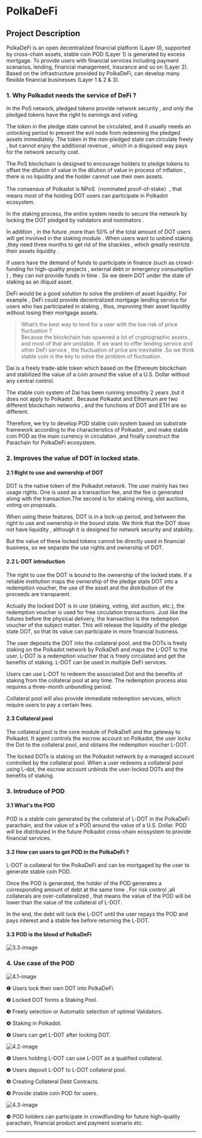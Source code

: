 # PolkaDeFi

 ## Project Description

 PolkaDeFi is an open decentralized financial platform (Layer 0), supported by cross-chain assets, stable coin POD (Layer 1) is generated by excess mortgage. To provide users with financial services including payment scenarios, lending, financial management, insurance and so on (Layer 2). Based on the infrastructure provided by PolkaDeFi, can develop many flexible financial businesses (Layer 1 & 2 & 3).

 ### 1. Why Polkadot needs the service of DeFi ?

 In the PoS network, pledged tokens provide network security , and only the pledged tokens have the right to earnings and voting.

 The token in the pledge state cannot be circulated, and it usually needs an unlocking period to prevent the evil node from redeeming the pledged assets immediately .The token in the non-pledged state can circulate freely , but cannot enjoy the additional revenue , which in a disguised way pays for the network security cost.

 The PoS blockchain is designed to encourage holders to pledge tokens to offset the dilution of value in the dilution of value in process of inflation , there is no liquidity and the holder cannot use their own assets.

 The consensus of Polkadot is NPoS（nominated proof-of-stake）, that means most of the holding DOT users can participate in Polkadot ecosystem.  

 In the staking process, the entire system needs to secure the network by locking the DOT pledged by validators and nominators . 

 In addition , in the future ,more than 50% of the total amount of DOT users will get involved in the staking module . When users want to unbind staking ,they need three months to get rid of the shackles , which greatly restricts their assets liquidity .

 If users have the demand of funds to participate in finance (such as crowd-funding for high-quality projects , external debt or emergency consumption ) , they can not provide funds in time . So we deem DOT under the state of staking as an illiquid asset.

 DeFi would be a good solution to solve the problem of asset liquidity. For example , DeFi could provide decentralized mortgage lending service for users who has participated  in staking , thus, improving their asset liquidity without losing their mortgage assets.

 > What’s the best way to lend for a user with the low risk of price fluctuation ?  
 Because the blockchain has spawned a lot of cryptographic assets , and most of that are unstable. If we want to offer lending service and other DeFi service , the fluctuation of price are inevitable .So we think stable coin is the key to solve the problem of fluctuation. 

 Dai is a freely trade-able token which based on the Ethereum blockchain and stabilized the value of a coin around the value of a U.S. Dollar without any central control.

 The stable coin system of Dai has been running smoothly 2 years ,but it does not apply to Polkadot . Because Polkadot and Ethereum are two different blockchain networks , and the functions of DOT and ETH  are so different.

 Therefore, we try to develop POD stable coin system based on substrate framework according to the characteristics of Polkadot , and make stable coin POD as the main currency in circulation ,and finally construct the Parachain for PolkaDeFi ecosystem.

 ### 2. Improves the value of DOT in locked state.

 #### 2.1 Right to use and ownership of DOT

 DOT is the native token of the Polkadot network. The user mainly has two usage rights. One is used as a transaction fee, and the fee is generated along with the transaction.The second is for staking mining, slot auctions, voting on proposals. 

 When using these features, DOT is in a lock-up period, and between the right to use and ownership in the bound state. We think that the DOT does not have liquidity , although it is designed for network security and stability.

 But the value of these locked tokens cannot be directly used in financial business, so we separate the use rights and ownership of DOT.

 #### 2.2 L-DOT introduction

 The right to use the DOT is bound to the ownership of the locked state. If a reliable institution maps the ownership of the pledge state DOT into a redemption voucher, the use of the asset and the distribution of the proceeds are transparent.

 Actually the locked DOT is in use (staking, voting, slot auction, etc.), the redemption voucher is used for free circulation transactions. Just like the futures before the physical delivery, the transaction is the redemption voucher of the subject matter. This will release the liquidity of the pledge state DOT, so that its value can participate in more financial business.

 The user deposits the DOT into the collateral pool, and the DOTs is freely staking on the Polkadot network by PolkaDefi and maps the L-DOT to the user. L-DOT is a redemption voucher that is freely circulated and get the benefits of staking. L-DOT can be used in multiple DeFi services.

 Users can use L-DOT to redeem the associated Dot and the benefits of staking from the collateral pool at any time. The redemption process also requires a three-month unbundling period.

 Collateral pool will also provide immediate redemption services, which require users to pay a certain fees.

 #### 2.3 Collateral pool

 The collateral pool is the core module of PolkaDefi and the gateway to Polkadot. It agent controls the escrow account on Polkadot, the user locks the Dot to the collateral pool, and obtains the redemption voucher L-DOT.

 The locked DOTs is staking on the Polkadot network by a managed account controlled by the collateral pool. When a user redeems a collateral pool using L-dot, the escrow account unbinds the user-locked DOTs and the benefits of staking.

 ### 3. Introduce of POD

 #### 3.1 What's the POD

 POD is a stable coin generated by the collateral of L-DOT in the PolkaDeFi parachain, and  the value of a POD around the value of a U.S. Dollar. POD will be distributed in the future Polkadot cross-chain ecosystem to provide financial services.

 #### 3.2 How can users to get POD in the PolkaDeFi ?

 L-DOT is collateral for the PolkaDeFi and can be mortgaged by the user to generate stable coin POD.

 Once the POD is generated, the holder of the POD generates a corresponding amount of debt at the same time . For risk control ,all collaterals are over-collateralized , that means the value of the POD will be lower than the value of the collateral of L-DOT. 

 In the end, the debt will lock the L-DOT until the user repays the POD and pays interest and a stable fee before returning the L-DOT.

 #### 3.3 POD is the blood of PolkaDeFi

 ![3.3-image](https://github.com/jiangfuyao/PolkaDeFi-images/raw/master/3.3.png)

 ### 4. Use case of the POD

 ![4.1-image](https://github.com/jiangfuyao/PolkaDeFi-images/raw/master/4.1.png)

 ❶ Users lock their own DOT into PolkaDeFi.

 ❷ Locked DOT forms a Staking Pool.

 ❸ Freely selection or Automatic selection of optimal Validators.

 ❹ Staking in Polkadot.

 ❺ Users can get L-DOT after locking DOT.

 ![4.2-image](https://github.com/jiangfuyao/PolkaDeFi-images/raw/master/4.2.png)

 ❻ Users holding L-DOT can use L-DOT as a qualified collateral.

 ❼ Users deposit L-DOT to L-DOT collateral pool.

 ❽ Creating Collateral Debt Contracts.

 ❾ Provide stable coin POD for users.

 ![4.3-image](https://github.com/jiangfuyao/PolkaDeFi-images/raw/master/4.3.png)

 ❿ POD holders can participate in crowdfunding for future high-quality parachain, financial product  and payment scenario etc.

 ----
